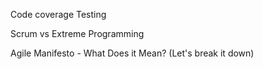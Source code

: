 




Code coverage
Testing




Scrum vs Extreme Programming

Agile Manifesto - What Does it Mean?  (Let's break it down)

